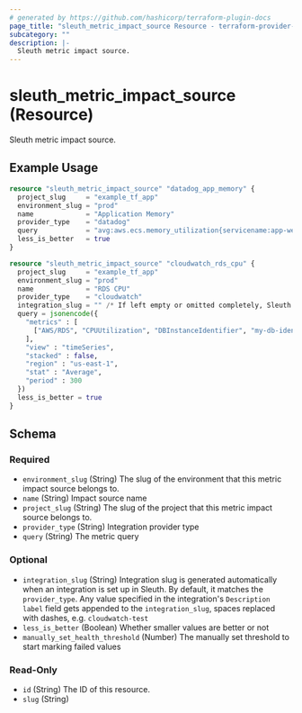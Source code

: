 ```yaml
---
# generated by https://github.com/hashicorp/terraform-plugin-docs
page_title: "sleuth_metric_impact_source Resource - terraform-provider-sleuth"
subcategory: ""
description: |-
  Sleuth metric impact source.
---
```


# sleuth_metric_impact_source (Resource)

Sleuth metric impact source.

## Example Usage

```terraform
resource "sleuth_metric_impact_source" "datadog_app_memory" {
  project_slug     = "example_tf_app"
  environment_slug = "prod"
  name             = "Application Memory"
  provider_type    = "datadog"
  query            = "avg:aws.ecs.memory_utilization{servicename:app-web}"
  less_is_better   = true
}

resource "sleuth_metric_impact_source" "cloudwatch_rds_cpu" {
  project_slug     = "example_tf_app"
  environment_slug = "prod"
  name             = "RDS CPU"
  provider_type    = "cloudwatch"
  integration_slug = "" /* If left empty or omitted completely, Sleuth will revert to `integration_slug == provider_type` */
  query = jsonencode({
    "metrics" : [
      ["AWS/RDS", "CPUUtilization", "DBInstanceIdentifier", "my-db-identifier", { "id" : "m1" }]
    ],
    "view" : "timeSeries",
    "stacked" : false,
    "region" : "us-east-1",
    "stat" : "Average",
    "period" : 300
  })
  less_is_better = true
}
```

<!-- schema generated by tfplugindocs -->
## Schema

### Required

- `environment_slug` (String) The slug of the environment that this metric impact source belongs to.
- `name` (String) Impact source name
- `project_slug` (String) The slug of the project that this metric impact source belongs to.
- `provider_type` (String) Integration provider type
- `query` (String) The metric query

### Optional

- `integration_slug` (String) Integration slug is generated automatically when an integration is set up in Sleuth. By default, it matches the `provider_type`. Any value specified in the integration's `Description label` field gets appended to the `integration_slug`, spaces replaced with dashes, e.g. `cloudwatch-test`
- `less_is_better` (Boolean) Whether smaller values are better or not
- `manually_set_health_threshold` (Number) The manually set threshold to start marking failed values

### Read-Only

- `id` (String) The ID of this resource.
- `slug` (String)
